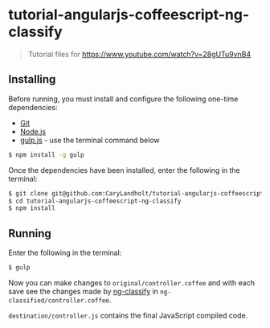 # tutorial-angularjs-coffeescript-ng-classify
> Tutorial files for https://www.youtube.com/watch?v=28gUTu9vnB4


## Installing
Before running, you must install and configure the following one-time dependencies:

* [Git](http://git-scm.com/)
* [Node.js](http://nodejs.org/)
* [gulp.js](http://gulpjs.com/) - use the terminal command below
```bash
$ npm install -g gulp
```

Once the dependencies have been installed, enter the following in the terminal:
```bash
$ git clone git@github.com:CaryLandholt/tutorial-angularjs-coffeescript-ng-classify.git
$ cd tutorial-angularjs-coffeescript-ng-classify
$ npm install
```


## Running
Enter the following in the terminal:
```bash
$ gulp
```

Now you can make changes to `original/controller.coffee` and with each save see the changes made by [ng-classify](https://github.com/CaryLandholt/ng-classify) in `ng-classified/controller.coffee`.

`destination/controller.js` contains the final JavaScript compiled code.